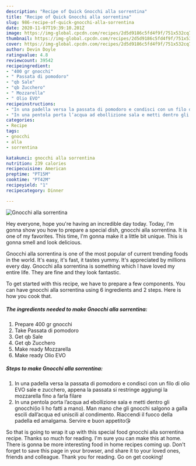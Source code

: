 ```yaml
---
description: "Recipe of Quick Gnocchi alla sorrentina"
title: "Recipe of Quick Gnocchi alla sorrentina"
slug: 986-recipe-of-quick-gnocchi-alla-sorrentina
date: 2020-11-07T19:39:10.201Z
image: https://img-global.cpcdn.com/recipes/2d5d9186c5fd4f9f/751x532cq70/gnocchi-alla-sorrentina-recipe-main-photo.jpg
thumbnail: https://img-global.cpcdn.com/recipes/2d5d9186c5fd4f9f/751x532cq70/gnocchi-alla-sorrentina-recipe-main-photo.jpg
cover: https://img-global.cpcdn.com/recipes/2d5d9186c5fd4f9f/751x532cq70/gnocchi-alla-sorrentina-recipe-main-photo.jpg
author: Devin Doyle
ratingvalue: 4.8
reviewcount: 39542
recipeingredient:
- "400 gr gnocchi"
- " Passata di pomodoro"
- "qb Sale"
- "qb Zucchero"
- " Mozzarella"
- " Olio EVO"
recipeinstructions:
- "In una padella versa la passata di pomodoro e condisci con un filo di olio EVO sale e zucchero, appena la passata si restringe aggiungi la mozzarella fino a farla filare"
- "In una pentola porta l’acqua ad ebollizione sala e metti dentro gli gnocchi(io li ho fatti a mano). Man mano che gli gnocchi salgono a galla escili dall’acqua ed uniscili al condimento. Riaccendi il fuoco della padella ed amalgama. Servire e buon appetito😘"
categories:
- Recipe
tags:
- gnocchi
- alla
- sorrentina

katakunci: gnocchi alla sorrentina 
nutrition: 239 calories
recipecuisine: American
preptime: "PT15M"
cooktime: "PT42M"
recipeyield: "1"
recipecategory: Dinner

---
```



![Gnocchi alla sorrentina](https://img-global.cpcdn.com/recipes/2d5d9186c5fd4f9f/751x532cq70/gnocchi-alla-sorrentina-recipe-main-photo.jpg)

Hey everyone, hope you're having an incredible day today. Today, I'm gonna show you how to prepare a special dish, gnocchi alla sorrentina. It is one of my favorites. This time, I'm gonna make it a little bit unique. This is gonna smell and look delicious.

Gnocchi alla sorrentina is one of the most popular of current trending foods in the world. It's easy, it's fast, it tastes yummy. It's appreciated by millions every day. Gnocchi alla sorrentina is something which I have loved my entire life. They are fine and they look fantastic.




To get started with this recipe, we have to prepare a few components. You can have gnocchi alla sorrentina using 6 ingredients and 2 steps. Here is how you cook that.

<!--inarticleads1-->

##### The ingredients needed to make Gnocchi alla sorrentina:

1. Prepare 400 gr gnocchi
1. Take  Passata di pomodoro
1. Get qb Sale
1. Get qb Zucchero
1. Make ready  Mozzarella
1. Make ready  Olio EVO




<!--inarticleads2-->

##### Steps to make Gnocchi alla sorrentina:

1. In una padella versa la passata di pomodoro e condisci con un filo di olio EVO sale e zucchero, appena la passata si restringe aggiungi la mozzarella fino a farla filare
1. In una pentola porta l’acqua ad ebollizione sala e metti dentro gli gnocchi(io li ho fatti a mano). Man mano che gli gnocchi salgono a galla escili dall’acqua ed uniscili al condimento. Riaccendi il fuoco della padella ed amalgama. Servire e buon appetito😘




So that is going to wrap it up with this special food gnocchi alla sorrentina recipe. Thanks so much for reading. I'm sure you can make this at home. There is gonna be more interesting food in home recipes coming up. Don't forget to save this page in your browser, and share it to your loved ones, friends and colleague. Thank you for reading. Go on get cooking!
